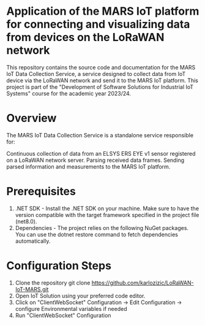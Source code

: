 # Application of the MARS IoT platform for connecting and visualizing data from devices on the LoRaWAN network
This repository contains the source code and documentation for the MARS IoT Data Collection Service, a service designed to collect data from IoT device via the LoRaWAN network and send it to the MARS IoT platform. This project is part of the "Development of Software Solutions for Industrial IoT Systems" course for the academic year 2023/24.

# Overview
The MARS IoT Data Collection Service is a standalone service responsible for:

Continuous collection of data from an ELSYS ERS EYE v1 sensor registered on a LoRaWAN network server.
Parsing received data frames.
Sending parsed information and measurements to the MARS IoT platform.

# Prerequisites
1. .NET SDK - Install the .NET SDK on your machine. Make sure to have the version compatible with the target framework specified in the project file (net8.0).
2. Dependencies - The project relies on the following NuGet packages. You can use the dotnet restore command to fetch dependencies automatically.
 
# Configuration Steps
1. Clone the repository 
git clone https://github.com/karlozizic/LoRaWAN-IoT-MARS.git
2. Open IoT Solution using your preferred code editor. 
3. Click on "ClientWebSocket" Configuration -> Edit Configuration -> configure Environmental variables if needed
4. Run "ClientWebSocket" Configuration
